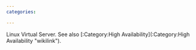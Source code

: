 ```yaml
---
categories:

---
```

Linux Virtual Server. See also [:Category:High
Availability](:Category:High Availability "wikilink").
